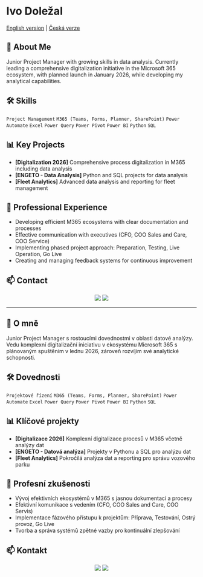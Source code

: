 # Ivo Doležal

[English version](#english) | [Česká verze](#czech)

<a name="english"></a>
## 🚀 About Me

Junior Project Manager with growing skills in data analysis. Currently leading a comprehensive digitalization initiative in the Microsoft 365 ecosystem, with planned launch in January 2026, while developing my analytical capabilities.

## 🛠 Skills

`Project Management` `M365 (Teams, Forms, Planner, SharePoint)` `Power Automate` `Excel` `Power Query` `Power Pivot` `Power BI` `Python` `SQL`

## 📊 Key Projects

- **[Digitalization 2026]** Comprehensive process digitalization in M365 including data analysis
- **[ENGETO - Data Analysis]** Python and SQL projects for data analysis
- **[Fleet Analytics]** Advanced data analysis and reporting for fleet management

## 💼 Professional Experience

- Developing efficient M365 ecosystems with clear documentation and processes
- Effective communication with executives (CFO, COO Sales and Care, COO Service)
- Implementing phased project approach: Preparation, Testing, Live Operation, Go Live
- Creating and managing feedback systems for continuous improvement

## 📫 Contact

<div align="center">
  <a href="https://www.linkedin.com/in/ivodolezal888"><img src="https://img.shields.io/badge/-LinkedIn-0077B5?style=flat-square&logo=LinkedIn&logoColor=white"/></a>
  <a href="mailto:ivousd@gmail.com"><img src="https://img.shields.io/badge/-Email-D14836?style=flat-square&logo=Gmail&logoColor=white"/></a>
</div>

---

<a name="czech"></a>
## 🚀 O mně

Junior Project Manager s rostoucími dovednostmi v oblasti datové analýzy. Vedu komplexní digitalizační iniciativu v ekosystému Microsoft 365 s plánovaným spuštěním v lednu 2026, zároveň rozvíjím své analytické schopnosti.

## 🛠 Dovednosti

`Projektové řízení` `M365 (Teams, Forms, Planner, SharePoint)` `Power Automate` `Excel` `Power Query` `Power Pivot` `Power BI` `Python` `SQL`

## 📊 Klíčové projekty

- **[Digitalizace 2026]** Komplexní digitalizace procesů v M365 včetně analýzy dat
- **[ENGETO - Datová analýza]** Projekty v Pythonu a SQL pro analýzu dat
- **[Fleet Analytics]** Pokročilá analýza dat a reporting pro správu vozového parku

## 💼 Profesní zkušenosti

- Vývoj efektivních ekosystémů v M365 s jasnou dokumentací a procesy
- Efektivní komunikace s vedením (CFO, COO Sales and Care, COO Servis)
- Implementace fázového přístupu k projektům: Příprava, Testování, Ostrý provoz, Go Live
- Tvorba a správa systémů zpětné vazby pro kontinuální zlepšování

## 📫 Kontakt

<div align="center">
  <a href="https://www.linkedin.com/in/ivodolezal888"><img src="https://img.shields.io/badge/-LinkedIn-0077B5?style=flat-square&logo=LinkedIn&logoColor=white"/></a>
  <a href="mailto:ivousd@gmail.com"><img src="https://img.shields.io/badge/-Email-D14836?style=flat-square&logo=Gmail&logoColor=white"/></a>
</div>